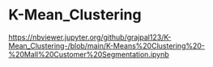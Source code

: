 # K-Mean_Clustering 

https://nbviewer.jupyter.org/github/grajpal123/K-Mean_Clustering-/blob/main/K-Means%20Clustering%20-%20Mall%20Customer%20Segmentation.ipynb
